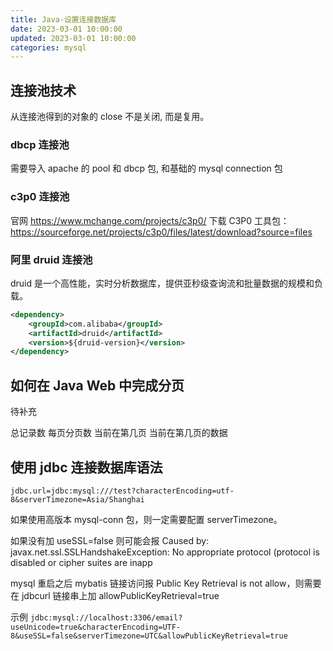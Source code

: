 ```yaml
---
title: Java-设置连接数据库
date: 2023-03-01 10:00:00
updated: 2023-03-01 10:00:00
categories: mysql
---
```


## 连接池技术

从连接池得到的对象的 close 不是关闭, 而是复用。

### dbcp 连接池

需要导入 apache 的 pool 和 dbcp 包, 和基础的 mysql connection 包

### c3p0 连接池

官网 <https://www.mchange.com/projects/c3p0/>
下载 C3P0 工具包：<https://sourceforge.net/projects/c3p0/files/latest/download?source=files>

### 阿里 druid 连接池

druid 是一个高性能，实时分析数据库，提供亚秒级查询流和批量数据的规模和负载。

```xml
<dependency>
    <groupId>com.alibaba</groupId>
    <artifactId>druid</artifactId>
    <version>${druid-version}</version>
</dependency>
```

## 如何在 Java Web 中完成分页

待补充

总记录数
每页分页数
当前在第几页
当前在第几页的数据

## 使用 jdbc 连接数据库语法

```properties
jdbc.url=jdbc:mysql:///test?characterEncoding=utf-8&serverTimezone=Asia/Shanghai
```

如果使用高版本 mysql-conn 包，则一定需要配置 serverTimezone。

如果没有加 useSSL=false 则可能会报 Caused by: javax.net.ssl.SSLHandshakeException: No appropriate protocol (protocol is disabled or cipher suites are inapp

mysql 重启之后 mybatis 链接访问报 Public Key Retrieval is not allow，则需要在 jdbcurl 链接串上加 allowPublicKeyRetrieval=true

示例 `jdbc:mysql://localhost:3306/email?useUnicode=true&characterEncoding=UTF-8&useSSL=false&serverTimezone=UTC&allowPublicKeyRetrieval=true`
